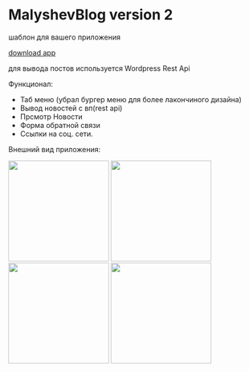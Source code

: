 # MalyshevBlog  version 2

шаблон для вашего приложения

[download app](https://yadi.sk/d/2m2dMXub_jhQPg)

для вывода постов используется Wordpress Rest Api

Функционал:
- Таб меню (убрал бургер меню для более лакончиного дизайна)
- Вывод новостей с вп(rest api)
- Прсмотр Новости
- Форма обратной связи
- Ссылки на соц. сети.

Внешний вид приложения:
<p float="left">

<img src="https://i.ibb.co/nkPFwCX/photo-2020-10-05-11-52-55.jpg" width="200">

<img src="https://i.ibb.co/wLhqBwY/photo-2020-10-05-11-52-53.jpg" width="200">

<img src="https://i.ibb.co/4J9cTSG/photo-2020-10-05-11-52-51.jpg" width="200">

<img src="https://i.ibb.co/5FwGwn0/photo-2020-10-05-11-52-57.jpg" width="200">

</p>
